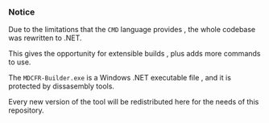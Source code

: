 ### Notice

Due to the limitations that the `CMD` language provides , the whole codebase was rewritten to .NET.

This gives the opportunity for extensible builds , plus adds more commands to use.

The `MDCFR-Builder.exe` is a Windows .NET executable file , and it is protected by dissasembly tools.

Every new version of the tool will be redistributed here for the needs of this repository.